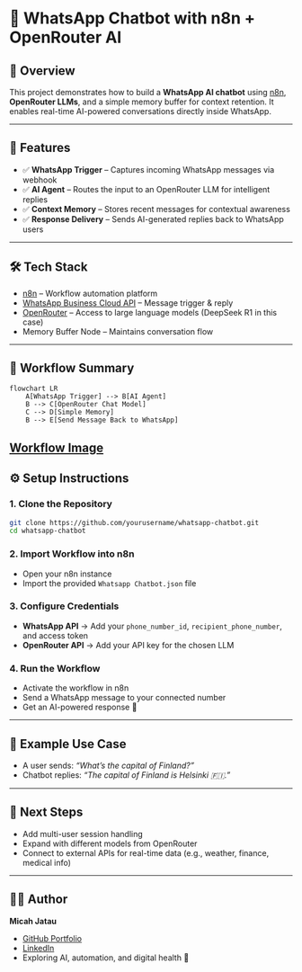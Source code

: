 # 🤖 WhatsApp Chatbot with n8n + OpenRouter AI

## 📌 Overview

This project demonstrates how to build a **WhatsApp AI chatbot** using [n8n](https://n8n.io), **OpenRouter LLMs**, and a simple memory buffer for context retention.
It enables real-time AI-powered conversations directly inside WhatsApp.

---

## 🚀 Features

* ✅ **WhatsApp Trigger** – Captures incoming WhatsApp messages via webhook
* ✅ **AI Agent** – Routes the input to an OpenRouter LLM for intelligent replies
* ✅ **Context Memory** – Stores recent messages for contextual awareness
* ✅ **Response Delivery** – Sends AI-generated replies back to WhatsApp users

---

## 🛠️ Tech Stack

* [n8n](https://n8n.io) – Workflow automation platform
* [WhatsApp Business Cloud API](https://developers.facebook.com/docs/whatsapp) – Message trigger & reply
* [OpenRouter](https://openrouter.ai) – Access to large language models (DeepSeek R1 in this case)
* Memory Buffer Node – Maintains conversation flow

---

## 📂 Workflow Summary

```mermaid
flowchart LR
    A[WhatsApp Trigger] --> B[AI Agent]
    B --> C[OpenRouter Chat Model]
    C --> D[Simple Memory]
    B --> E[Send Message Back to WhatsApp]
```
[Workflow Image](./images/whatsapp-chatbot-workflow.jpg)
---

## ⚙️ Setup Instructions

### 1. Clone the Repository

```bash
git clone https://github.com/yourusername/whatsapp-chatbot.git
cd whatsapp-chatbot
```

### 2. Import Workflow into n8n

* Open your n8n instance
* Import the provided `Whatsapp Chatbot.json` file

### 3. Configure Credentials

* **WhatsApp API** → Add your `phone_number_id`, `recipient_phone_number`, and access token
* **OpenRouter API** → Add your API key for the chosen LLM

### 4. Run the Workflow

* Activate the workflow in n8n
* Send a WhatsApp message to your connected number
* Get an AI-powered response 🎉

---

## 📸 Example Use Case

* A user sends: *“What’s the capital of Finland?”*
* Chatbot replies: *“The capital of Finland is Helsinki 🇫🇮.”*

---

## 📌 Next Steps

* Add multi-user session handling
* Expand with different models from OpenRouter
* Connect to external APIs for real-time data (e.g., weather, finance, medical info)

---

## 👨‍💻 Author

**Micah Jatau**

* [GitHub Portfolio](https://github.com/micahjatau)
* [LinkedIn](https://linkedin.com/in/micahjatau)
* Exploring AI, automation, and digital health 🚀
